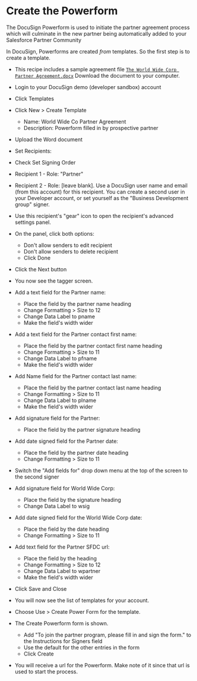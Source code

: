 # Create the Powerform

The DocuSign Powerform is used to initiate the partner agreement process which will culminate in the new partner being automatically added to your Salesforce Partner Community

In DocuSign, Powerforms are created *from* templates. So the first step is to create a template.

* This recipe includes a sample agreement file [`The World Wide Corp Partner Agreement.docx`](../app/static/sample_documents_master/World_Wide_Corp_Partner_Agreement.docx) Download the document to your computer.

* Login to your DocuSign demo (developer sandbox) account
* Click Templates
* Click New > Create Template
  * Name: World Wide Co Partner Agreement
  * Description: Powerform filled in by prospective partner
* Upload the Word document
* Set Recipients:
* Check Set Signing Order
* Recipient 1 - Role: "Partner"
* Recipient 2 - Role: [leave blank]. Use a DocuSign user name and email (from this account) for this recipient. 
  You can create a second user in your Developer account, or set yourself as the "Business Development group" signer. 
* Use this recipient's "gear" icon to open the recipient's advanced settings panel.
* On the panel, click both options:
    * Don't allow senders to edit recipient
    * Don't allow senders to delete recipient
    * Click Done
* Click the Next button 
* You now see the tagger screen.
* Add a text field for the Partner name:
    * Place the field by the partner name heading
    * Change Formatting > Size to 12
    * Change Data Label to pname
    * Make the field's width wider
* Add a text field for the Partner contact first name:
    * Place the field by the partner contact first name heading
    * Change Formatting > Size to 11
    * Change Data Label to pfname
    * Make the field's width wider
* Add Name field for the Partner contact last name:
    * Place the field by the partner contact last name heading
    * Change Formatting > Size to 11
    * Change Data Label to plname
    * Make the field's width wider
* Add signature field for the Partner:
    * Place the field by the partner signature heading
* Add date signed field for the Partner date:
    * Place the field by the partner date heading
    * Change Formatting > Size to 11
* Switch the "Add fields for" drop down menu at the top of the screen to the second signer
* Add signature field for World Wide Corp:
    * Place the field by the signature heading
    * Change Data Label to wsig
* Add date signed field for the World Wide Corp date:
    * Place the field by the date heading
    * Change Formatting > Size to 11
* Add text field for the Partner SFDC url:
    * Place the field by the heading
    * Change Formatting > Size to 12
    * Change Data Label to wpartner
    * Make the field's width wider
* Click Save and Close
* You will now see the list of templates for your account.
* Choose Use > Create Power Form for the template.
* The Create Powerform form is shown.
    * Add "To join the partner program, please fill in and sign the form." to the Instructions for Signers field
    * Use the default for the other entries in the form
    * Click Create
* You will receive a url for the Powerform. Make note of it since that url is used to start the process.

